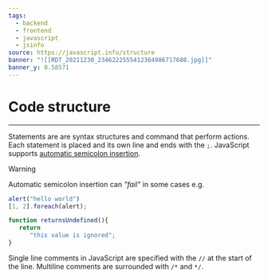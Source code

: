 ```yaml
---
tags:
  - backend
  - frontend
  - javascript
  - jsinfo
source: https://javascript.info/structure
banner: "![[RDT_20211230_2346222555412364986717688.jpg]]"
banner_y: 0.58571
---
```

# Code structure
---
Statements are are syntax structures and command that perform actions. Each statement is placed and its own line and ends with the `;`. JavaScript supports [automatic semicolon insertion](https://tc39.es/ecma262/#sec-automatic-semicolon-insertion).

> [!warning]
> Automatic semicolon insertion can *"fail"* in some cases e.g.
> ```javascript
> alert("hello world")
> [1, 2].foreach(alert);
> 
> function returnsUndefined(){
> 	 return
> 		"this value is ignored";
> }
> ```

Single line comments in JavaScript are specified with the `//` at the start of the line. Multiline comments are surrounded with `/*` and `*/`.
